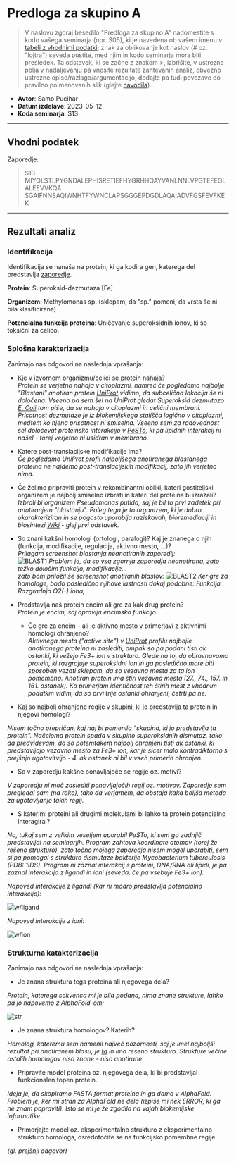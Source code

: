 # Predloga za skupino A

> V naslovu zgoraj besedilo "Predloga za skupino A" nadomestite s kodo vašega seminarja (npr. S05), ki je navedena ob vašem imenu v [tabeli z vhodnimi podatki](seminar.md); znak za oblikovanje kot naslov (# oz. "lojtra") seveda pustite, med njim in kodo seminarja mora biti presledek. Ta odstavek, ki se začne z znakom >, izbrišite, v ustrezna polja v nadaljevanju pa vnesite rezultate zahtevanih analiz, obvezno ustrezne opise/razlago/argumentacijo, dodajte pa tudi povezave do pravilno poimenovanih slik (glejte [navodila](navodila.md)).

- **Avtor**: Samo Pucihar
- **Datum izdelave**: 2023-05-12
- **Koda seminarja**: S13

---
## Vhodni podatek

Zaporedje: 
>S13
MIYQLSTLPYGNDALEPHISRETIEFHYGRHHQAYVANLNNLVPGTEFEGLALEEVVKQA
SGAIFNNSAQIWNHTFYWNCLAPSGGGEPDGDLAQAIADVFGSFEVFKEK

---
## Rezultati analiz

### Identifikacija
Identifikacija se nanaša na protein, ki ga kodira gen, katerega del predstavlja  [zaporedje](MIYQLSTLPYGNDALEPHISRETIEFHYGRHHQAYVANLNNLVPGTEFEGLALEEVVKQASGAIFNNSAQIWNHTFYWNCLAPSGGGEPDGDLAQAIADVFGSFEVFKEK).

**Protein**: Superoksid-dezmutaza [Fe]

**Organizem**: Methylomonas sp. (sklepam, da "sp." pomeni, da vrsta še ni bila klasificirana)

**Potencialna funkcija proteina**: Uničevanje superoksidnih ionov, ki so toksični za celico.

### Splošna karakterizacija
Zanimajo nas odgovori na naslednja vprašanja:
- Kje v izvornem organizmu/celici se protein nahaja?  
_Protein se verjetno nahaja v citoplazmi, namreč če pogledamo najbolje "Blastani" anotiran protein [UniProt](https://www.uniprot.org/uniprotkb/P09223/entry) vidimo, da subcelična lokacija še ni določena. Vseeno pa sem šel na UniProt gledat Superoksid dezmutazo [E. Coli](https://www.uniprot.org/uniprotkb/P0AGD3/entry) tam piše, da se nahaja v citoplazmi in celični membrani. Prisotnost dezmutaze je iz biokemijskega stališča logično v citoplazmi, medtem ko njena prisotnost ni smiselna. Vseeno sem za radovednost šel določevat proteinsko interakcijo v [PeSTo](https://pesto.epfl.ch/), ki pa lipidnih interakcij ni našel - torej verjetno ni usidran v membrano._  

- Katere post-translacijske modifikacije ima?  
_Če pogledamo UniProt profil najboljšega anotiranega blastanega proteina ne najdemo post-translacijskih modifikacij, zato jih verjetno nima._
- Če želimo pripraviti protein v rekombinantni obliki, kateri gostiteljski organizem je najbolj smiselno izbrati in kateri del proteina bi izražali?  
_Izbrali bi organizem Pseudomonas putida, saj je bil to prvi zadetek pri anotiranjem "blastanju". Poleg tega je to organizem, ki je dobro okarakteriziran in se pogosto uporablja raziskavah, bioremediaciji in biosintezi [Wiki](https://en.wikipedia.org/wiki/Pseudomonas_putida) - glej prvi odstavek._ 
- So znani kakšni homologi (ortologi, paralogi)? Kaj je znanega o njih (funkcija, modifikacije, regulacija, aktivno mesto, ...)?  
_Prilagam screenshot blastanja neanotiranih zaporedij:_  
![BLAST1](s13_BLAST.png)
_Problem je, da so vsa zgornja zaporedja neanotirana, zato težko določim funkcijo, modifikacije..._  
_zato bom priložil še screenshot anotiranih blastov:_
![BLAST2](s13_BLAST2.png)
_Ker gre za homologe, bodo posledično njihove lastnosti dokaj podobne:  Funkcija: Razgradnja O2(-) iona,_  
- Predstavlja naš protein encim ali gre za kak drug protein?  
_Protein je encim, saj opravlja encimsko funkcijo._
  - Če gre za encim – ali je aktivno mesto v primerjavi z aktivnimi homologi ohranjeno?  
  _Aktivnega mesta ("active site") v [UniProt](https://www.uniprot.org/uniprotkb/P09223/entry) profilu najbojle anotiranega proteina ni zaslediti, ampak so pa podani tisti ak ostanki, ki vežejo Fe3+ ion v strukturo. Glede na to, da obravnavamo protein, ki razgrajuje superoksidni ion in ga posledično more biti sposoben vezati sklepam, da so vezavna mesta za ta ion pomembna. Anotiran protein ima štiri vezavna mesta (27., 74., 157. in 161. ostanek). Ko primerjam identičnost teh štirih mest z vhodnim podatkm vidim, da so prvi trije ostanki ohranjeni, četrti pa ne._
- Kaj so najbolj ohranjene regije v skupini, ki jo predstavlja ta protein in njegovi homologi?

_Nisem točno prepričan, kaj naj bi pomenila "skupina, ki jo predstavlja ta protein". Načeloma protein spada v skupino superoksidnih dismutaz, tako da predvidevam, da so potemtakem najbolj ohranjeni tisti ak ostanki, ki predstavljajo vezavno mesto za Fe3+ ion, kar je sicer malo kontradiktorno s prejšnjo ugotovitvijo - 4. ak ostanek ni bil v vseh primerih ohranjen._

- So v zaporedju kakšne ponavljajoče se regije oz. motivi?

_V zaporedju ni moč zaslediti ponavljajočih regij oz. motivov. Zaporedje sem pregledal sam (na roko), tako da verjamem, da obstaja kaka boljša metoda za ugotavljanje takih regij._
- S katerimi proteini ali drugimi molekulami bi lahko ta protein potencialno interagiral?

_No, tukaj sem z velikim veseljem uporabil PeSTo, ki sem ga zadnjič predstavljal na seminarjih. Program zahteva koordinate atomov (torej že rešeno strukturo), zato točno mojega zaporedja nisem mogel uporabiti, sem si pa pomagal s strukturo dismutaze bakterije Mycobacterium tuberculosis (PDB: 1IDS). Program ni zaznal interakcij s proteini, DNA/RNA ali lipidi, je pa zaznal interakcijo z ligandi in ioni (seveda, če pa vsebuje Fe3+ ion)._

_Napoved interakcije z ligandi (kar ni modro predstavlja potencialno interakcijo):_

![w/ligand](s13_ligand.png)

_Napoved interakcije z ioni:_

![w/ion](s13_ion.png)


### Strukturna katakterizacija
Zanimajo nas odgovori na naslednja vprašanja:
- Je znana struktura tega proteina ali njegovega dela?

_Protein, katerega sekvenca mi je bila podana, nima znane strukture, lahko pa jo napovemo z AlphaFold-om:_


![str](s13_struktura.png)

- Je znana struktura homologov? Katerih?

_Homolog, kateremu sem namenil največ pozornosti, saj je imel najboljši rezultat pri anotiranem blasu, je [ta](https://www.uniprot.org/uniprotkb/P09223/entry) in ima rešeno strukturo. Strukture večine ostalih homologov niso znane - niso anotirane._
- Pripravite model proteina oz. njegovega dela, ki bi predstavljal funkcionalen topen protein.

_Ideja je, da skopiramo FASTA format proteina in ga damo v AlphaFold. Problem je, ker mi stran za AlphaFold ne dela (izpiše mi nek ERROR, ki ga ne znam popraviti). Isto se mi je že zgodilo na vajah biokemijske informatike._


- Primerjajte model oz. eksperimentalno strukturo z eksperimentalno strukturo homologa, osredotočite se na funkcijsko pomembne regije.

_(gl. prejšnji odgovor)_